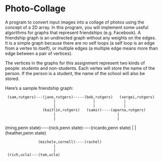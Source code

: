 # Photo-Collage
A program to convert input images into a collage of photos using the concept of a 2D array.
In this program, you will implement some useful algorithms for graphs that represent friendships (e.g. Facebook). A friendship graph is an undirected graph without any weights on the edges. It is a simple graph because there are no self loops (a self loop is an edge from a vertex to itself), or multiple edges (a multiple edge means more than edge between a pair of vertices).

The vertices in the graphs for this assignment represent two kinds of people: students and non-students. Each vertex will store the name of the person. If the person is a student, the name of the school will also be stored.

Here’s a sample friendship graph:

     (sam,rutgers)---(jane,rutgers)-----(bob,rutgers)   (sergei,rutgers)
                          |                 |             |
                          |                 |             |
                     (kaitlin,rutgers)   (samir)----(aparna,rutgers)
                          |                            |
                          |                            |
  (ming,penn state)----(nick,penn state)----(ricardo,penn state)
                          |
                          |
                     (heather,penn state)


                   (michele,cornell)----(rachel)     
                          | 
                          | 
     (rich,ucla)---(tom,ucla)
